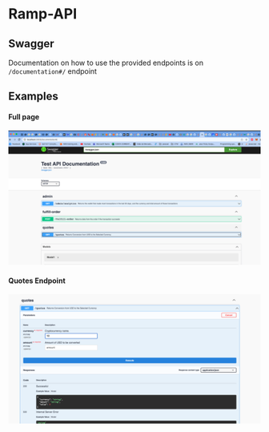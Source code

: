 # Ramp-API

## Swagger
Documentation on how to use the provided endpoints is on `/documentation#/` endpoint

## Examples

#### Full page
![](full_page.png)

#### Quotes Endpoint
![](quotes.png)